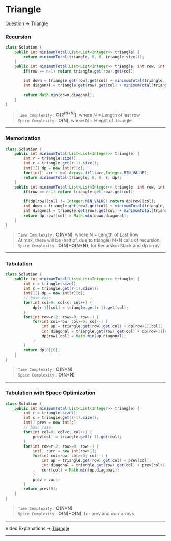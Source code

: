 # Triangle
Question -> [Triangle](https://leetcode.com/problems/triangle/)    

### Recursion
```java
class Solution {
    public int minimumTotal(List<List<Integer>> triangle) {
        return minimumTotal(triangle, 0, 0, triangle.size());    
    }
    public int minimumTotal(List<List<Integer>> triangle, int row, int col, int n) {
        if(row == n-1) return triangle.get(row).get(col);
        
        int down = triangle.get(row).get(col) + minimumTotal(triangle, row+1, col, n);
        int diagonal = triangle.get(row).get(col) + minimumTotal(triangle, row+1, col+1, n);
        
        return Math.min(down,diagonal);
    }
}
```         
> `Time Complexity` : **O(2<sup>(N*N)</sup>)**, where N = Length of last row          
> `Space Complexity` : **O(N)**, where N = Height of Triangle
---
### Memorization
```java
class Solution {
    public int minimumTotal(List<List<Integer>> triangle) {
        int r = triangle.size();
        int c = triangle.get(r-1).size();
        int[][] dp = new int[r][c];
        for(int[] arr : dp) Arrays.fill(arr,Integer.MIN_VALUE);
        return minimumTotal(triangle, 0, 0, r, dp);    
    }
    public int minimumTotal(List<List<Integer>> triangle, int row, int col, int n, int[][] dp) {
        if(row == n-1) return triangle.get(row).get(col);
        
        if(dp[row][col] != Integer.MIN_VALUE) return dp[row][col];
        int down = triangle.get(row).get(col) + minimumTotal(triangle, row+1, col, n, dp);
        int diagonal = triangle.get(row).get(col) + minimumTotal(triangle, row+1, col+1, n, dp);
        return dp[row][col] = Math.min(down,diagonal);
    }
}
```
> `Time Complexity` : **O(N\*N)**, where N = Length of Last Row      
> At max, there will be (half of, due to triangle) N\*N calls of recursion.    
> `Space Complexity` : **O(N)+O(N\*N)**, for Recursion Stack and dp array
---
### Tabulation
```java
class Solution {
    public int minimumTotal(List<List<Integer>> triangle) {
        int r = triangle.size();
        int c = triangle.get(r-1).size();
        int[][] dp = new int[r][c];
        // base case
        for(int col=0; col<c; col++) {
            dp[r-1][col] = triangle.get(r-1).get(col);
        }
        for(int row=r-2; row>=0; row--) {
            for(int col=row; col>=0; col--) {
                int up = triangle.get(row).get(col) + dp[row+1][col];
                int diagonal = triangle.get(row).get(col) + dp[row+1][col+1];
                dp[row][col] = Math.min(up,diagonal);
            }
        }
        return dp[0][0];
    }
}
```
> `Time Complexity` : **O(N\*N)**          
> `Space Complexity` : **O(N\*N)**
---
### Tabulation with Space Optimization
```java
class Solution {
    public int minimumTotal(List<List<Integer>> triangle) {
        int r = triangle.size();
        int c = triangle.get(r-1).size();
        int[] prev = new int[c];
        // base case
        for(int col=0; col<c; col++) {
            prev[col] = triangle.get(r-1).get(col);
        }
        for(int row=r-2; row>=0; row--) {
            int[] curr = new int[row+1];
            for(int col=row; col>=0; col--) {
                int up = triangle.get(row).get(col) + prev[col];
                int diagonal = triangle.get(row).get(col) + prev[col+1];
                curr[col] = Math.min(up,diagonal);
            }
            prev = curr;
        }
        return prev[0];
    }
}
```
> `Time Complexity` : **O(N\*N)**          
> `Space Complexity` : **O(N)+O(N)**, for prev and curr arrays.
---
Video Explanations -> [Triangle](https://youtu.be/SrP-PiLSYC0?list=PLgUwDviBIf0qUlt5H_kiKYaNSqJ81PMMY)   
<hr>
